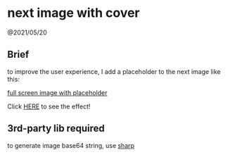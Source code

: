 # next image with cover

@2021/05/20


## Brief

to improve the user experience, I add a placeholder to the next image like this:

[full screen image with placeholder](./pages/background.js)

Click [HERE](https://next-image-app.vercel.app/background) to see the effect!


## 3rd-party lib required

to generate image base64 string, use [sharp](https://sharp.pixelplumbing.com/)